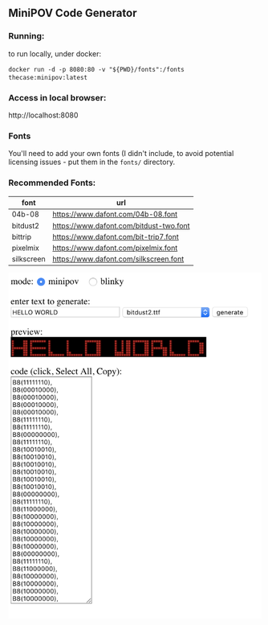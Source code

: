 ## MiniPOV Code Generator

### Running:
to run locally, under docker:

```
docker run -d -p 8080:80 -v "${PWD}/fonts":/fonts thecase:minipov:latest
```

### Access in local browser:

http://localhost:8080

### Fonts

You'll need to add your own fonts (I didn't include, to avoid potential licensing issues - put them in the `fonts/` directory.

### Recommended Fonts:
| font | url |
| -- | -- |
| 04b-08 | https://www.dafont.com/04b-08.font |
| bitdust2 |  https://www.dafont.com/bitdust-two.font |
| bittrip | https://www.dafont.com/bit-trip7.font |
| pixelmix | https://www.dafont.com/pixelmix.font |
| silkscreen | https://www.dafont.com/silkscreen.font |


![](./preview.png)
